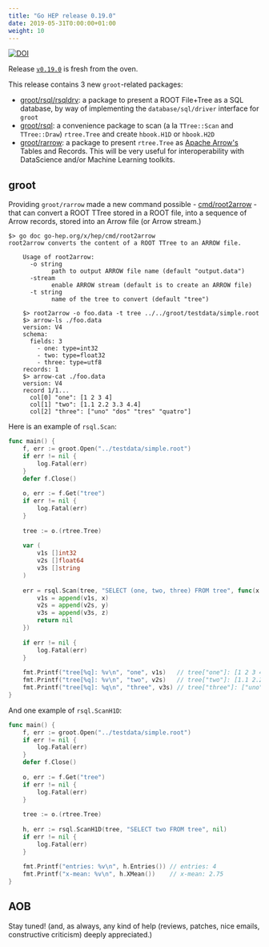 ```yaml
---
title: "Go HEP release 0.19.0"
date: 2019-05-31T0:00:00+01:00
weight: 10
---
```


[![DOI](https://zenodo.org/badge/DOI/10.5281/zenodo.3236446.svg)](https://doi.org/10.5281/zenodo.3236446)

Release [`v0.19.0`](https://github.com/go-hep/hep/tree/v0.19.0) is fresh from the oven.

This release contains 3 new `groot`-related packages:

- [groot/rsql/rsqldrv](https://pkg.go.dev/go-hep.org/x/hep/groot/rsql/rsqldrv): a package to present a ROOT File+Tree as a SQL database, by way of implementing the `database/sql/driver` interface for `groot`
- [groot/rsql](https://pkg.go.dev/go-hep.org/x/hep/groot/rsql): a convenience package to scan (a la `TTree::Scan` and `TTree::Draw`) `rtree.Tree` and create `hbook.H1D` or `hbook.H2D`
- [groot/rarrow](https://pkg.go.dev/go-hep.org/x/hep/groot/rarrow): a package to present `rtree.Tree` as [Apache Arrow's](https://arrow.apache.org) Tables and Records. This will be very useful for interoperability with DataScience and/or Machine Learning toolkits.

## groot

Providing `groot/rarrow` made a new command possible - [cmd/root2arrow](https://pkg.go.dev/go-hep.org/x/hep/cmd/root2arrow) - that can convert a ROOT TTree stored in a ROOT file, into a sequence of Arrow records, stored into an Arrow file (or Arrow stream.)

```
$> go doc go-hep.org/x/hep/cmd/root2arrow
root2arrow converts the content of a ROOT TTree to an ARROW file.

    Usage of root2arrow:
      -o string
        	path to output ARROW file name (default "output.data")
      -stream
        	enable ARROW stream (default is to create an ARROW file)
      -t string
        	name of the tree to convert (default "tree")

    $> root2arrow -o foo.data -t tree ../../groot/testdata/simple.root
    $> arrow-ls ./foo.data
    version: V4
    schema:
      fields: 3
        - one: type=int32
        - two: type=float32
        - three: type=utf8
    records: 1
    $> arrow-cat ./foo.data
    version: V4
    record 1/1...
      col[0] "one": [1 2 3 4]
      col[1] "two": [1.1 2.2 3.3 4.4]
      col[2] "three": ["uno" "dos" "tres" "quatro"]
```

Here is an example of `rsql.Scan`:

```go
func main() {
	f, err := groot.Open("../testdata/simple.root")
	if err != nil {
	    log.Fatal(err)
	}
	defer f.Close()
	
	o, err := f.Get("tree")
	if err != nil {
	    log.Fatal(err)
	}
	
	tree := o.(rtree.Tree)
	
	var (
	    v1s []int32
	    v2s []float64
	    v3s []string
	)
	
	err = rsql.Scan(tree, "SELECT (one, two, three) FROM tree", func(x int32, y float64, z string) error {
	    v1s = append(v1s, x)
	    v2s = append(v2s, y)
	    v3s = append(v3s, z)
	    return nil
	})
	
	if err != nil {
	    log.Fatal(err)
	}
	
	fmt.Printf("tree[%q]: %v\n", "one", v1s)   // tree["one"]: [1 2 3 4]
	fmt.Printf("tree[%q]: %v\n", "two", v2s)   // tree["two"]: [1.1 2.2 3.3 4.4]
	fmt.Printf("tree[%q]: %q\n", "three", v3s) // tree["three"]: ["uno" "dos" "tres" "quatro"]
}
```

And one example of `rsql.ScanH1D`:

```go
func main() {
	f, err := groot.Open("../testdata/simple.root")
	if err != nil {
	    log.Fatal(err)
	}
	defer f.Close()
	
	o, err := f.Get("tree")
	if err != nil {
	    log.Fatal(err)
	}
	
	tree := o.(rtree.Tree)
	
	h, err := rsql.ScanH1D(tree, "SELECT two FROM tree", nil)
	if err != nil {
	    log.Fatal(err)
	}
	
	fmt.Printf("entries: %v\n", h.Entries()) // entries: 4
	fmt.Printf("x-mean: %v\n", h.XMean())    // x-mean: 2.75
}
```

## AOB

Stay tuned! (and, as always, any kind of help (reviews, patches, nice emails, constructive criticism) deeply appreciated.)

